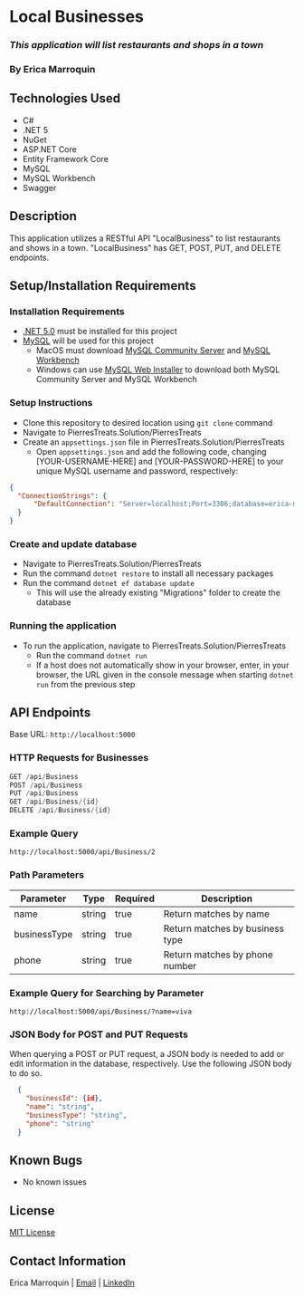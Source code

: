 # Local Businesses

### _This application will list restaurants and shops in a town_

### By Erica Marroquin

## Technologies Used

* C#
* .NET 5
* NuGet
* ASP.NET Core
* Entity Framework Core
* MySQL
* MySQL Workbench
* Swagger

## Description

This application utilizes a RESTful API "LocalBusiness" to list restaurants and shows in a town. "LocalBusiness" has GET, POST, PUT, and DELETE endpoints.

## Setup/Installation Requirements

### Installation Requirements
* [.NET 5.0](https://dotnet.microsoft.com/download/dotnet/thank-you/sdk-5.0.401-macos-x64-installer) must be installed for this project
* [MySQL](https://dev.mysql.com/downloads/) will be used for this project
  - MacOS must download [MySQL Community Server](https://dev.mysql.com/downloads/mysql/) and [MySQL Workbench](https://dev.mysql.com/downloads/workbench/)
  - Windows can use [MySQL Web Installer](https://dev.mysql.com/downloads/installer/) to download both MySQL Community Server and MySQL Workbench

### Setup Instructions
* Clone this repository to desired location using `git clone` command
* Navigate to PierresTreats.Solution/PierresTreats
* Create an `appsettings.json` file in PierresTreats.Solution/PierresTreats
  - Open `appsettings.json` and add the following code, changing [YOUR-USERNAME-HERE] and [YOUR-PASSWORD-HERE] to your unique MySQL username and password, respectively:
```json
{
  "ConnectionStrings": {
      "DefaultConnection": "Server=localhost;Port=3306;database=erica-marroquin;uid=[YOUR-USERNAME-HERE];pwd=[YOUR-PASSWORD-HERE];"
  }
}
```

### Create and update database
* Navigate to PierresTreats.Solution/PierresTreats
* Run the command `dotnet restore` to install all necessary packages
* Run the command `dotnet ef database update`
  - This will use the already existing "Migrations" folder to create the database

### Running the application
* To run the application, navigate to PierresTreats.Solution/PierresTreats
  - Run the command `dotnet run`
  - If a host does not automatically show in your browser, enter, in your browser, the URL given in the console message when starting `dotnet run` from the previous step

## API Endpoints

Base URL: `http://localhost:5000`

### HTTP Requests for Businesses

```c#
GET /api/Business
POST /api/Business
PUT /api/Business
GET /api/Business/{id}
DELETE /api/Business/{id}
```

### Example Query

```
http://localhost:5000/api/Business/2
```

### Path Parameters
|  Parameter   | Type   | Required | Description                     |
|  ----------- | ------ | -------- | ------------------------------- |
| name         | string | true     | Return matches by name          |
| businessType | string | true     | Return matches by business type |
| phone        | string | true     | Return matches by phone number  |

### Example Query for Searching by Parameter
```
http://localhost:5000/api/Business/?name=viva
```

### JSON Body for POST and PUT Requests
When querying a POST or PUT request, a JSON body is needed to add or edit information in the database, respectively. Use the following JSON body to do so.
 
```json
  {
    "businessId": {id},
    "name": "string",
    "businessType": "string",
    "phone": "string"
  }
```

## Known Bugs

* No known issues

## License

[MIT License](https://opensource.org/licenses/MIT)

## Contact Information

Erica Marroquin | [Email](mailto:ericamarroquin03@gmail.com) | [LinkedIn](https://www.linkedin.com/in/erica-marroquin/)